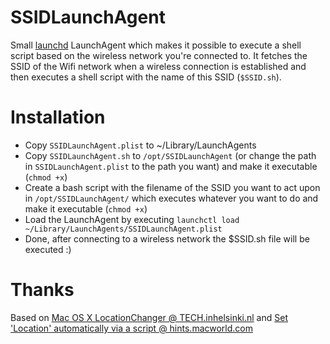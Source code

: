 # SSIDLaunchAgent
Small [launchd](https://developer.apple.com/library/mac/documentation/Darwin/Reference/Manpages/man8/launchd.8.html) LaunchAgent which makes it possible to execute a shell script based on the wireless network you're connected to.
It fetches the SSID of the Wifi network when a wireless connection is established and then executes a shell script with the name of this SSID (`$SSID.sh`).

# Installation
- Copy `SSIDLaunchAgent.plist` to ~/Library/LaunchAgents
- Copy `SSIDLaunchAgent.sh` to `/opt/SSIDLaunchAgent` (or change the path in `SSIDLaunchAgent.plist` to the path you want) and make it executable (`chmod +x`)
- Create a bash script with the filename of the SSID you want to act upon in `/opt/SSIDLaunchAgent/` which executes whatever you want to do and make it executable (`chmod +x`)
- Load the LaunchAgent by executing `launchctl load ~/Library/LaunchAgents/SSIDLaunchAgent.plist`
- Done, after connecting to a wireless network the $SSID.sh file will be executed :)

# Thanks
Based on [Mac OS X LocationChanger @ TECH.inhelsinki.nl](http://tech.inhelsinki.nl/locationchanger/) and [Set 'Location' automatically via a script  @ hints.macworld.com](http://hints.macworld.com/article.php?story=20060122060330816)
